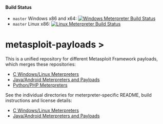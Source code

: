 #### Build Status

 * `master` Windows x86 and x64: [![Windows Meterpreter Build Status](https://ci.metasploit.com/buildStatus/icon?job=metasploit-payloads-win)](https://ci.metasploit.com/job/metasploit-payloads-win/)
 * `master` Linux x86: [![Linux Meterpreter Build Status](https://travis-ci.org/rapid7/metasploit-payloads.svg)](https://travis-ci.org/rapid7/metasploit-payloads)

metasploit-payloads >
=====================

This is a unified repository for different Metasploit Framework payloads, which merges these repositories:

 * [C Windows/Linux Meterpreters][csource]
 * [Java/Android Meterpreters and Payloads][javasource]
 * [Python/PHP Meterpreters][frameworksource]

See the individual directories for meterpreter-specific README, build instructions and license details:

 * [C Windows/Linux Meterpreters][creadme]
 * [Java/Android Meterpreters and Payloads][javareadme]

  [csource]: https://github.com/rapid7/meterpreter
  [creadme]: https://github.com/rapid7/metasploit-payloads/tree/master/c/meterpreter
  [javasource]: https://github.com/rapid7/metasploit-javapayload
  [javareadme]: https://github.com/rapid7/metasploit-payloads/tree/master/java
  [frameworksource]: https://github.com/rapid7/metasploit-framework/tree/master/data/meterpreter
  [build_icon_windows]: https://ci.metasploit.com/buildStatus/icon?job=MeterpreterWin
  [build_icon_posix]: https://travis-ci.org/rapid7/meterpreter.png?branch=master
